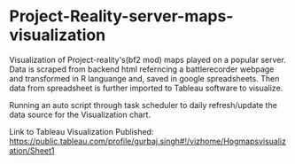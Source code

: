 # Project-Reality-server-maps-visualization
Visualization of Project-reality's(bf2 mod) maps played on a popular server. Data is scraped from backend html referncing a battlerecorder webpage and transformed in R languange and, saved in google spreadsheets. Then data from spreadsheet is further imported to Tableau software to visualize. 

Running an auto script through task scheduler to daily refresh/update the data source for the Visualization chart.

Link to Tableau Visualization Published: https://public.tableau.com/profile/gurbaj.singh#!/vizhome/Hogmapsvisualization/Sheet1
